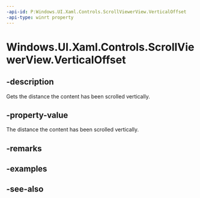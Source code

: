 ```yaml
---
-api-id: P:Windows.UI.Xaml.Controls.ScrollViewerView.VerticalOffset
-api-type: winrt property
---
```


<!-- Property syntax
public double VerticalOffset { get; }
-->

# Windows.UI.Xaml.Controls.ScrollViewerView.VerticalOffset

## -description
Gets the distance the content has been scrolled vertically.



## -property-value
The distance the content has been scrolled vertically.

## -remarks

## -examples

## -see-also
